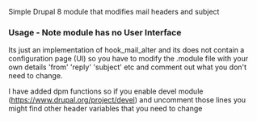 Simple Drupal 8 module that modifies mail headers and subject

### Usage - Note module has no User Interface
Its just an implementation of hook_mail_alter and its does not contain a configuration page (UI) so you have to modify the .module file with your own details 'from' 'reply' 'subject' etc and comment out what you don't need to change.

I have added dpm functions so if you enable devel module (https://www.drupal.org/project/devel) and uncomment those lines you might find other header variables that you need to change

